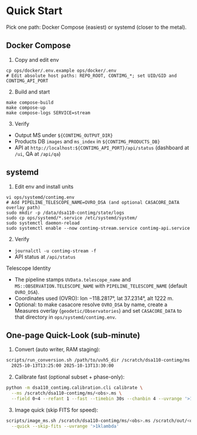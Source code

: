 # Quick Start

Pick one path: Docker Compose (easiest) or systemd (closer to the metal).

## Docker Compose

1) Copy and edit env
```
cp ops/docker/.env.example ops/docker/.env
# Edit absolute host paths: REPO_ROOT, CONTIMG_*; set UID/GID and CONTIMG_API_PORT
```
2) Build and start
```
make compose-build
make compose-up
make compose-logs SERVICE=stream
```
3) Verify
- Output MS under `${CONTIMG_OUTPUT_DIR}`
- Products DB `images` and `ms_index` in `${CONTIMG_PRODUCTS_DB}`
- API at `http://localhost:${CONTIMG_API_PORT}/api/status` (dashboard at `/ui`, QA at `/api/qa`)

## systemd

1) Edit env and install units
```
vi ops/systemd/contimg.env
# Add PIPELINE_TELESCOPE_NAME=OVRO_DSA (and optional CASACORE_DATA overlay path)
sudo mkdir -p /data/dsa110-contimg/state/logs
sudo cp ops/systemd/*.service /etc/systemd/system/
sudo systemctl daemon-reload
sudo systemctl enable --now contimg-stream.service contimg-api.service
```
2) Verify
- `journalctl -u contimg-stream -f`
- API status at `/api/status`

Telescope Identity

- The pipeline stamps `UVData.telescope_name` and `MS::OBSERVATION.TELESCOPE_NAME` with `PIPELINE_TELESCOPE_NAME` (default `OVRO_DSA`).
- Coordinates used (OVRO): lon −118.2817°, lat 37.2314°, alt 1222 m.
- Optional: to make casacore resolve `OVRO_DSA` by name, create a Measures overlay (`geodetic/Observatories`) and set `CASACORE_DATA` to that directory in `ops/systemd/contimg.env`.

## One-page Quick-Look (sub-minute)

1) Convert (auto writer, RAM staging):
```bash
scripts/run_conversion.sh /path/to/uvh5_dir /scratch/dsa110-contimg/ms \
  2025-10-13T13:25:00 2025-10-13T13:30:00
```

2) Calibrate fast (optional subset + phase-only):
```bash
python -m dsa110_contimg.calibration.cli calibrate \
  --ms /scratch/dsa110-contimg/ms/<obs>.ms \
  --field 0~4 --refant 1 --fast --timebin 30s --chanbin 4 --uvrange '>1klambda'
```

3) Image quick (skip FITS for speed):
```bash
scripts/image_ms.sh /scratch/dsa110-contimg/ms/<obs>.ms /scratch/out/<obs> \
  --quick --skip-fits --uvrange '>1klambda'
```
